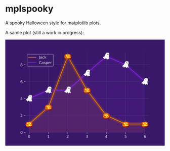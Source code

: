 # mplspooky
A spooky Halloween style for matplotlib plots. 

A samle plot (still a work in progress):

![Spooky plot](/images/spooky_sampleplot.png)

